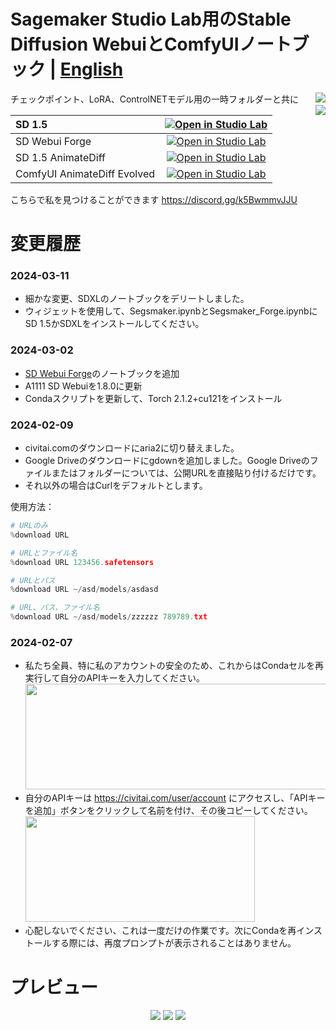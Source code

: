 # Sagemaker Studio Lab用のStable Diffusion WebuiとComfyUIノートブック | **[English](README.md)** 
チェックポイント、LoRA、ControlNETモデル用の一時フォルダーと共に [<img align="right" src="https://api.visitorbadge.io/api/visitors?path=https%3A%2F%2Fgithub.com%2Fpantat88%2Fsegsmaker&label=Visitors&countColor=%232ccce4&style=flat">](https://visitorbadge.io/status?path=https%3A%2F%2Fgithub.com%2Fpantat88%2Fsegsmaker)
<br />[<img align="right" src="https://img.shields.io/badge/Support%20me%20on%20Ko--fi-F16061?logo=ko-fi&logoColor=white&style=flat">](https://ko-fi.com/gutris1)

| SD 1.5 | [![Open in Studio Lab](https://studiolab.sagemaker.aws/studiolab.svg)](https://studiolab.sagemaker.aws/import/github/gutris1/segsmaker/blob/main/Segsmaker.ipynb) |
| :---------------------------------------- | :-----------------------------------------------------------------------------------------------------------------: |
| SD Webui Forge | [![Open in Studio Lab](https://studiolab.sagemaker.aws/studiolab.svg)](https://studiolab.sagemaker.aws/import/github/gutris1/segsmaker/blob/main/Segsmaker_Forge.ipynb) |
| SD 1.5 AnimateDiff | [![Open in Studio Lab](https://studiolab.sagemaker.aws/studiolab.svg)](https://studiolab.sagemaker.aws/import/github/gutris1/segsmaker/blob/main/Segsmaker_AnimateDiff_SD1.5.ipynb) |
| ComfyUI AnimateDiff Evolved | [![Open in Studio Lab](https://studiolab.sagemaker.aws/studiolab.svg)](https://studiolab.sagemaker.aws/import/github/gutris1/segsmaker/blob/main/Segsmaker_ComfyUI.ipynb) |<br />

こちらで私を見つけることができます https://discord.gg/k5BwmmvJJU

# 変更履歴
### 2024-03-11
- 細かな変更、SDXLのノートブックをデリートしました。
- ウィジェットを使用して、Segsmaker.ipynbとSegsmaker_Forge.ipynbにSD 1.5かSDXLをインストールしてください。

### 2024-03-02
- [SD Webui Forge](https://github.com/lllyasviel/stable-diffusion-webui-forge)のノートブックを追加
- A1111 SD Webuiを1.8.0に更新
- Condaスクリプトを更新して、Torch 2.1.2+cu121をインストール

### 2024-02-09
- civitai.comのダウンロードにaria2に切り替えました。
- Google Driveのダウンロードにgdownを追加しました。Google Driveのファイルまたはフォルダーについては、公開URLを直接貼り付けるだけです。
- それ以外の場合はCurlをデフォルトとします。

使用方法：
```python
# URLのみ
%download URL

# URLとファイル名
%download URL 123456.safetensors

# URLとパス
%download URL ~/asd/models/asdasd

# URL、パス、ファイル名
%download URL ~/asd/models/zzzzzz 789789.txt
```

### 2024-02-07
- 私たち全員、特に私のアカウントの安全のため、これからはCondaセルを再実行して自分のAPIキーを入力してください。 <br />
  <img src="https://github.com/gutris1/segsmaker/assets/132797949/7420b6ff-7080-46f2-bd20-cd2088d64ff6" width="486" height="169">
- 自分のAPIキーは https://civitai.com/user/account にアクセスし、「APIキーを追加」ボタンをクリックして名前を付け、その後コピーしてください。<br />
  <img src="https://github.com/gutris1/segsmaker/assets/132797949/d3fa05b6-4cdd-4ffc-9a50-43bf550de627" width="367" height="169">
- 心配しないでください、これは一度だけの作業です。次にCondaを再インストールする際には、再度プロンプトが表示されることはありません。

# プレビュー
<p align="center">
  <img src="https://github.com/gutris1/segsmaker/blob/4839cf9b51036d95671d5e74d49bd5fa86d0552b/preview1.gif">
  <img src="https://github.com/gutris1/sd-fast-pnginfo/blob/e59a97f28d20397da5b78bdd6a8a79299cf139f1/preview.gif">
  <img src="https://github.com/gutris1/segsmaker/assets/132797949/acc8e533-2a71-4be9-b8ce-d0dd992f9970">
</p>
